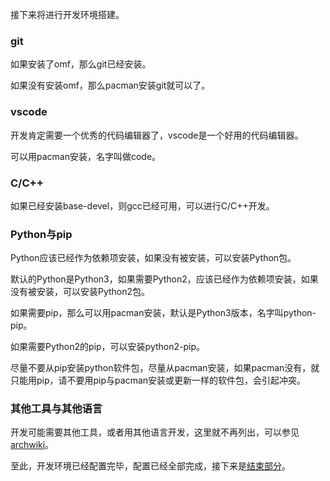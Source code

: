 接下来将进行开发环境搭建。

### git

如果安装了omf，那么git已经安装。

如果没有安装omf，那么pacman安装git就可以了。

### vscode

开发肯定需要一个优秀的代码编辑器了，vscode是一个好用的代码编辑器。

可以用pacman安装，名字叫做code。

### C/C++

如果已经安装base-devel，则gcc已经可用，可以进行C/C++开发。

### Python与pip

Python应该已经作为依赖项安装，如果没有被安装，可以安装Python包。

默认的Python是Python3，如果需要Python2，应该已经作为依赖项安装，如果没有被安装，可以安装Python2包。

如果需要pip，那么可以用pacman安装，默认是Python3版本，名字叫python-pip。

如果需要Python2的pip，可以安装python2-pip。

尽量不要从pip安装python软件包，尽量从pacman安装，如果pacman没有，就只能用pip，请不要用pip与pacman安装或更新一样的软件包，会引起冲突。

### 其他工具与其他语言

开发可能需要其他工具，或者用其他语言开发，这里就不再列出，可以参见[archwiki](https://wiki.archlinux.org)。

至此，开发环境已经配置完毕，配置已经全部完成，接下来是[结束部分](https://github.com/blackteahamburger/My-archlinux-configuration/blob/master/%E7%BB%93%E6%9D%9F.md)。
